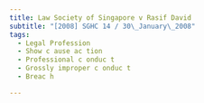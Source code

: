 ```yaml
---
title: Law Society of Singapore v Rasif David 
subtitle: "[2008] SGHC 14 / 30\_January\_2008"
tags:
  - Legal Profession
  - Show c ause ac tion
  - Professional c onduc t
  - Grossly improper c onduc t
  - Breac h

---
```


